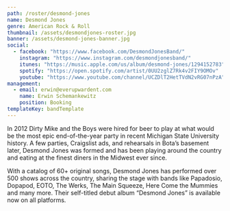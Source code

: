 ```yaml
---
path: /roster/desmond-jones
name: Desmond Jones
genre: American Rock & Roll
thumbnail: /assets/desmondjones-roster.jpg
banner: /assets/desmond-jones-banner.jpg
social:
  - facebook: "https://www.facebook.com/DesmondJonesBand/"
    instagram: "https://www.instagram.com/desmondjonesband/"
    itunes: "https://music.apple.com/us/album/desmond-jones/1294152783"
    spotify: "https://open.spotify.com/artist/0UU2zglZ7Rk4v2FIY9OMOv"
    youtube: "https://www.youtube.com/channel/UCZDlT2HetTVdN2vRG07nPzA"
management:
  - email: erwin@everupwardent.com
    name: Erwin Schemankewitz
    position: Booking
templateKey: bandTemplate
---
```


In 2012 Dirty Mike and the Boys were hired for beer to play at what would be the most epic end-of-the-year party in recent Michigan State University history. A few parties, Craigslist ads, and rehearsals in Bota’s basement later, Desmond Jones was formed and has been playing around the country and eating at the finest diners in the Midwest ever since.

With a catalog of 60+ original songs, Desmond Jones has performed over 500 shows across the country, sharing the stage with bands like Papadosio, Dopapod, EOTO, The Werks, The Main Squeeze, Here Come the Mummies and many more. Their self-titled debut album “Desmond Jones” is available now on all platforms.
